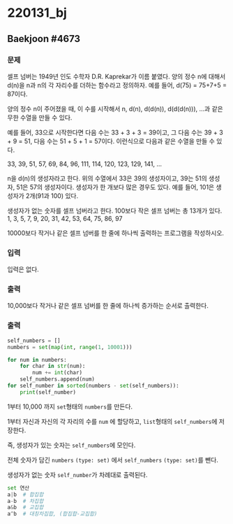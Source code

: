 # 220131_bj



## Baekjoon \#4673



### 문제

셀프 넘버는 1949년 인도 수학자 D.R. Kaprekar가 이름 붙였다. 양의 정수 n에 대해서 d(n)을 n과 n의 각 자리수를 더하는 함수라고 정의하자. 예를 들어, d(75) = 75+7+5 = 87이다.

양의 정수 n이 주어졌을 때, 이 수를 시작해서 n, d(n), d(d(n)), d(d(d(n))), ...과 같은 무한 수열을 만들 수 있다. 

예를 들어, 33으로 시작한다면 다음 수는 33 + 3 + 3 = 39이고, 그 다음 수는 39 + 3 + 9 = 51, 다음 수는 51 + 5 + 1 = 57이다. 이런식으로 다음과 같은 수열을 만들 수 있다.

33, 39, 51, 57, 69, 84, 96, 111, 114, 120, 123, 129, 141, ...

n을 d(n)의 생성자라고 한다. 위의 수열에서 33은 39의 생성자이고, 39는 51의 생성자, 51은 57의 생성자이다. 생성자가 한 개보다 많은 경우도 있다. 예를 들어, 101은 생성자가 2개(91과 100) 있다. 

생성자가 없는 숫자를 셀프 넘버라고 한다. 100보다 작은 셀프 넘버는 총 13개가 있다. 1, 3, 5, 7, 9, 20, 31, 42, 53, 64, 75, 86, 97

10000보다 작거나 같은 셀프 넘버를 한 줄에 하나씩 출력하는 프로그램을 작성하시오.



### 입력

입력은 없다.



### 출력

10,000보다 작거나 같은 셀프 넘버를 한 줄에 하나씩 증가하는 순서로 출력한다.



### 출력

```python
self_numbers = []
numbers = set(map(int, range(1, 10001)))

for num in numbers:
    for char in str(num):
        num += int(char)
    self_numbers.append(num)
for self_number in sorted(numbers - set(self_numbers)):
    print(self_number)
```



1부터 10,000 까지 `set`형태의 `numbers`를 만든다.

1부터 자신과 자신의 각 자리의 수를 `num` 에 할당하고, `list`형태의 `self_numbers`에 저장한다.

즉, 생성자가 있는 숫자는 `self_numbers`에 모인다.

전체 숫자가 담긴 `numbers` `(type: set)` 에서 `self_numbers` `(type: set)`를 뺀다.

생성자가 없는 숫자 `self_number`가 차례대로 출력된다.



```python
set 연산
a|b  # 합집합
a-b  # 차집합
a&b  # 교집합
a^b  # 대칭차집합, (합집합-교집합)
```

